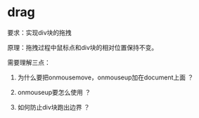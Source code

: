 # drag

要求：实现div块的拖拽

原理：拖拽过程中鼠标点和div块的相对位置保持不变。

 

需要理解三点：

1. 为什么要把onmousemove，onmouseup加在document上面 ？

2. onmouseup要怎么使用 ？

3. 如何防止div块跑出边界 ？
